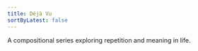 ```yaml
---
title: Déjà Vu
sortByLatest: false
---
```


A compositional series exploring repetition and meaning in life.
